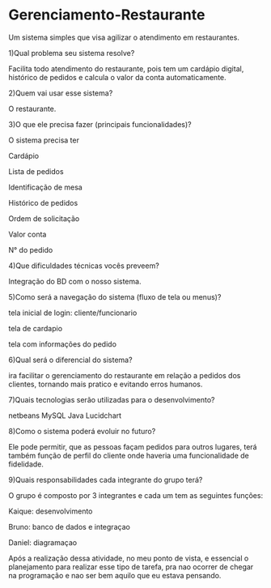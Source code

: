 # Gerenciamento-Restaurante
Um sistema simples que visa agilizar o atendimento em restaurantes.

1)Qual problema seu sistema resolve? 

Facilita todo atendimento do restaurante, pois tem um cardápio digital, histórico de pedidos e calcula o valor da conta automaticamente. 

2)Quem vai usar esse sistema? 

O restaurante. 

3)O que ele precisa fazer (principais funcionalidades)? 

O sistema precisa ter 

Cardápio 

Lista de pedidos  

Identificação de mesa 

Histórico de pedidos 

Ordem de solicitação 

Valor conta 

N° do pedido 

 

4)Que dificuldades técnicas vocês preveem? 

Integração do BD com o nosso sistema. 
 
5)Como será a navegação do sistema (fluxo de tela ou menus)?

tela inicial de login: cliente/funcionario

tela de cardapio

tela com informações do pedido

6)Qual será o diferencial do sistema?

ira facilitar o gerenciamento do restaurante em relação a pedidos dos clientes, tornando mais pratico e evitando erros humanos.

7)Quais tecnologias serão utilizadas para o desenvolvimento?

netbeans
MySQL
Java
Lucidchart


8)Como o sistema poderá evoluir no futuro? 

Ele pode permitir, que as pessoas façam pedidos para outros lugares, terá também função de perfil do cliente onde haveria uma funcionalidade de fidelidade. 

9)Quais responsabilidades cada integrante do grupo terá? 

O grupo é composto por 3 integrantes e cada um tem as seguintes funções: 

Kaique: desenvolvimento  

Bruno: banco de dados e integraçao 

Daniel: diagramaçao  


Após a realização dessa atividade, no meu ponto de vista, e essencial o planejamento para realizar esse tipo de tarefa, pra nao ocorrer de chegar na programação e nao ser bem aquilo que eu estava pensando.
